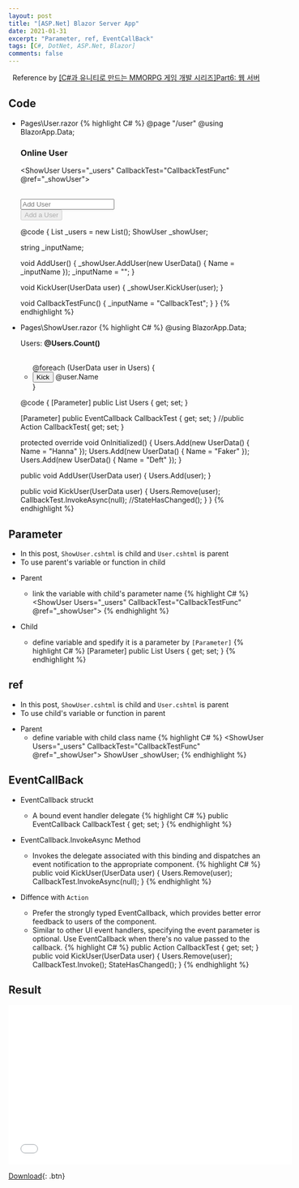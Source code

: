 ```yaml
---
layout: post
title: "[ASP.Net] Blazor Server App"
date: 2021-01-31
excerpt: "Parameter, ref, EventCallBack"
tags: [C#, DotNet, ASP.Net, Blazor]
comments: false
---
```


<center>Reference by <a href="https://www.inflearn.com/course/%EC%9C%A0%EB%8B%88%ED%8B%B0-MMORPG-%EA%B0%9C%EB%B0%9C-part6/dashboard">[C#과 유니티로 만드는 MMORPG 게임 개발 시리즈]Part6: 웹 서버</a></center>


## Code

* Pages\User.razor
{% highlight C# %}
  @page "/user"
  @using  BlazorApp.Data;

  <h3>Online User</h3>

  <ShowUser Users="_users" CallbackTest="CallbackTestFunc" @ref="_showUser"></ShowUser>

  <br />

  <div class="container">
    <div class="row">
      <div class="col">
        <input class="form-control" placeholder="Add User"@bind-value="_inputName" />
      </div>
      <div class="col">
        <button class="@_btnClass" type="button" @onclick="AddUser" disabled="@(_users.Count()>=5)">Add a User</button>
      </div>
    </div>
  </div>

  @code {
    List<UserData> _users = new List<UserData>();
    ShowUser _showUser;

    string _inputName;

    void AddUser()
    {
      _showUser.AddUser(new UserData() { Name = _inputName });
      _inputName = "";
    }

    void KickUser(UserData user)
    {
      _showUser.KickUser(user);
    }

    void CallbackTestFunc()
    {
      _inputName = "CallbackTest";
    }
  }
{% endhighlight %}

* Pages\ShowUser.razor
{% highlight C# %}
  @using BlazorApp.Data;

  <p>
    Users: <b>@Users.Count()</b>
  </p>

  <br />

  <ul class="list-group">
    @foreach (UserData user in Users)
    {
      <li @key="user" class="list-group-item">
        <button type="button" class="btn btn-link" @onclick="(() => KickUser(user))">Kick</button>
        <label>@user.Name</label>
      </li>
    }
  </ul>

  @code {
    [Parameter]
    public List<UserData> Users { get; set; }

    [Parameter]
    public EventCallback CallbackTest { get; set; }
    //public Action CallbackTest{ get; set; }

    protected override void OnInitialized()
    {
      Users.Add(new UserData() { Name = "Hanna" });
      Users.Add(new UserData() { Name = "Faker" });
      Users.Add(new UserData() { Name = "Deft" });
    }

    public void AddUser(UserData user)
    {
      Users.Add(user);
    }

    public void KickUser(UserData user)
    {
      Users.Remove(user);
      CallbackTest.InvokeAsync(null);
      //StateHasChanged();
    }
  }
{% endhighlight %}


## Parameter
  - In this post, `ShowUser.cshtml` is child and `User.cshtml` is parent
  - To use parent's variable or function in child
* Parent
  - link the variable with child's parameter name 
{% highlight C# %}
  <ShowUser Users="_users" CallbackTest="CallbackTestFunc" @ref="_showUser"></ShowUser>
{% endhighlight %}

* Child
  - define variable and spedify it is a parameter by `[Parameter]`
{% highlight C# %}
  [Parameter]
  public List<UserData> Users { get; set; }
{% endhighlight %}


## ref
  - In this post, `ShowUser.cshtml` is child and `User.cshtml` is parent
  - To use child's variable or function in parent
* Parent
  - define variable with child class name
{% highlight C# %}
  <ShowUser Users="_users" CallbackTest="CallbackTestFunc" @ref="_showUser"></ShowUser>
  ShowUser _showUser;
{% endhighlight %}


## EventCallBack
* EventCallback struckt
  - A bound event handler delegate
{% highlight C# %}
  public EventCallback CallbackTest { get; set; }
{% endhighlight %}

* EventCallback.InvokeAsync Method
  - Invokes the delegate associated with this binding and dispatches an event notification to the appropriate component.
{% highlight C# %}
  public void KickUser(UserData user)
  {
    Users.Remove(user);
    CallbackTest.InvokeAsync(null);
  }
{% endhighlight %}

* Diffence with `Action`
  - Prefer the strongly typed EventCallback<T>, which provides better error feedback to users of the component. 
  - Similar to other UI event handlers, specifying the event parameter is optional. Use EventCallback when there's no value passed to the callback.
{% highlight C# %}
  public Action CallbackTest { get; set; }
  public void KickUser(UserData user)
  {
    Users.Remove(user);
    CallbackTest.Invoke();
    StateHasChanged();
  }
{% endhighlight %}


## Result
<iframe width="560" height="315" src="/assets/video/posts/aspdotnet_blazorapp/BlazorApp-Parameter-Ref-EventCallback.mp4" frameborder="0"> </iframe>

[Download](https://github.com/leehuhlee/CShap){: .btn}
